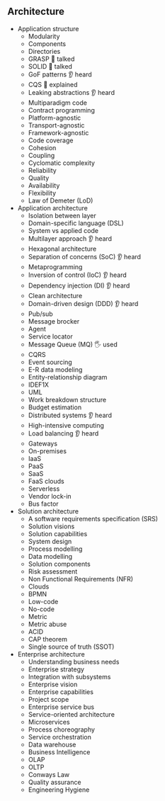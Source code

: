 ## Architecture

- Application structure
  - Modularity
  - Components
  - Directories
  - GRASP 📢 talked
  - SOLID 📢 talked
  - GoF patterns 👂 heard
  - CQS 🙋 explained
  - Leaking abstractions 👂 heard
  - Multiparadigm code
  - Contract programming
  - Platform-agnostic
  - Transport-agnostic
  - Framework-agnostic
  - Code coverage
  - Cohesion
  - Coupling
  - Cyclomatic complexity
  - Reliability
  - Quality
  - Availability
  - Flexibility
  - Law of Demeter (LoD)
- Application architecture
  - Isolation between layer
  - Domain-specific language (DSL)
  - System vs applied code
  - Multilayer approach 👂 heard
  - Hexagonal architecture
  - Separation of concerns (SoC) 👂 heard
  - Metaprogramming
  - Inversion of control (IoC) 👂 heard
  - Dependency injection (DI) 👂 heard
  - Clean architecture
  - Domain-driven design (DDD) 👂 heard
  - Pub/sub
  - Message brocker
  - Agent
  - Service locator
  - Message Queue (MQ) 🖐️ used
  - CQRS
  - Event sourcing
  - E-R data modeling
  - Entity-relationship diagram
  - IDEF1X
  - UML
  - Work breakdown structure
  - Budget estimation
  - Distributed systems 👂 heard
  - High-intensive computing
  - Load balancing 👂 heard
  - Gateways
  - On-premises
  - IaaS
  - PaaS
  - SaaS
  - FaaS clouds
  - Serverless
  - Vendor lock-in
  - Bus factor
- Solution architecture
  - A software requirements specification (SRS)
  - Solution visions
  - Solution capabilities
  - System design
  - Process modelling
  - Data modelling
  - Solution components
  - Risk assessment
  - Non Functional Requirements (NFR)
  - Clouds
  - BPMN
  - Low-code
  - No-code
  - Metric
  - Metric abuse
  - ACID
  - CAP theorem
  - Single source of truth (SSOT)
- Enterprise architecture
  - Understanding business needs
  - Enterprise strategy
  - Integration with subsystems
  - Enterprise vision
  - Enterprise capabilities
  - Project scope
  - Enterprise service bus
  - Service-oriented architecture
  - Microservices
  - Process choreography
  - Service orchestration
  - Data warehouse
  - Business Intelligence
  - OLAP
  - OLTP
  - Conways Law
  - Quality assurance
  - Engineering Hygiene
